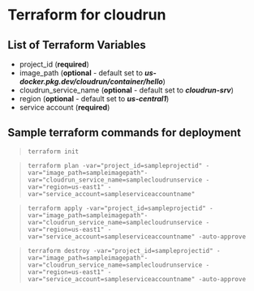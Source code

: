 # Terraform for cloudrun

## List of Terraform Variables  

- project_id (**required**)
- image_path (**optional** - default set to ***us-docker.pkg.dev/cloudrun/container/hello***)
- cloudrun_service_name (**optional** - default set to ***cloudrun-srv***)
- region (**optional** - default set to ***us-central1***)
- service account (**required**)

## Sample terraform commands for deployment

> `terraform init`

> `terraform plan -var="project_id=sampleprojectid" -var="image_path=sampleimagepath"-var="cloudrun_service_name=samplecloudrunservice -var="region=us-east1" -var="service_account=sampleserviceaccountname"`

> `terraform apply -var="project_id=sampleprojectid" -var="image_path=sampleimagepath"-var="cloudrun_service_name=samplecloudrunservice -var="region=us-east1" -var="service_account=sampleserviceaccountname" -auto-approve`

> `terraform destroy -var="project_id=sampleprojectid" -var="image_path=sampleimagepath"-var="cloudrun_service_name=samplecloudrunservice -var="region=us-east1" -var="service_account=sampleserviceaccountname" -auto-approve`